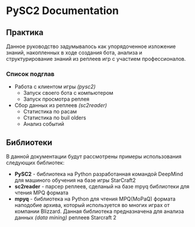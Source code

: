 # PySC2 Documentation

## Практика
Данное руководство задумывалось как упорядоченное изложение знаний, накопленных в ходе создания бота, анализа и структурирование знаний из реплеев игр с участием профессионалов.

### Список подглав

 - Работа с клиентом игры *(pysc2)*
    - Запуск своего бота с компьютером
    - Запуск просмотра реплея
 - Сбор данных из реплеев *(sc2reader)*
    - Статистика по расам
    - Статистика по buil olders
    - Анализ событий

## Библиотеки

В данной документации будут рассмотрены примеры использования следующих библиотек:

 + **PySC2** - библиотека на Python разработанная командой DeepMind для машиного обучения на базе игры StarCraft2
 + **sc2reader** - парсер реплеев, сделаный на базе mpyq библиотеки для чтения MPQ формата
 + **mpyq** - библиотека на Python для чтения MPQ(MoPaQ) формата наподобие архива, который используется во многих играх от компании Blizzard. Данная библиотека предназначена для анализа данных *(data mining)* реплеев Starcraft 2 